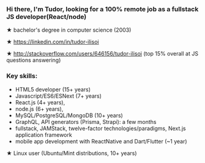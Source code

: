 

<!--
**tudorilisoi/tudorilisoi** is a ✨ _special_ ✨ repository because its `README.md` (this file) appears on your GitHub profile.

Here are some ideas to get you started:

- 🔭 I’m currently working on ...
- 🌱 I’m currently learning ...
- 👯 I’m looking to collaborate on ...
- 🤔 I’m looking for help with ...
- 💬 Ask me about ...
- 📫 How to reach me: ...
- 😄 Pronouns: ...
- ⚡ Fun fact: ...
-->

### Hi there, I'm Tudor, looking for a 100% remote job as a fullstack JS developer(React/node)

★ bachelor's degree in computer science (2003)

★ https://linkedin.com/in/tudor-ilisoi

★ http://stackoverflow.com/users/646156/tudor-ilisoi (top 15% overall at JS questions answering)

### Key skills:

- HTML5 developer (15+ years)
- Javascript/ES6/ESNext (7+ years)
- React.js (4+ years),
- node.js (6+ years),
- MySQL/PostgreSQL/MongoDB (10+ years)
- GraphQL, API generators (Prisma, Strapi): a few months
- fullstack, JAMStack, twelve-factor technologies/paradigms, Next.js application framework
- mobile app development with ReactNative and Dart/Flutter (~1 year)

★ Linux user (Ubuntu/Mint distributions, 10+ years)

